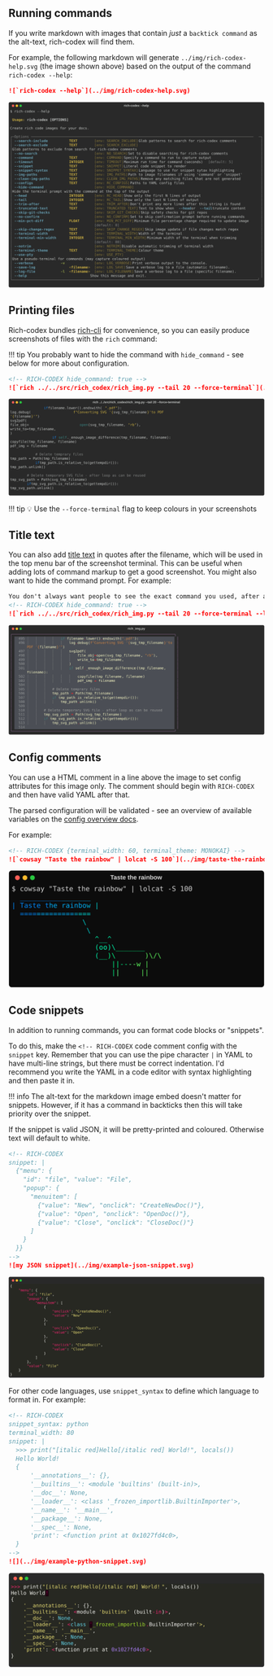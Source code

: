 ## Running commands

If you write markdown with images that contain _just_ a `backtick command` as the alt-text, rich-codex will find them.

For example, the following markdown will generate `../img/rich-codex-help.svg` (the image shown above) based on the output of the command `rich-codex --help`:

```markdown
![`rich-codex --help`](../img/rich-codex-help.svg)
```

![`rich-codex --help`](../img/rich-codex-help.svg)

## Printing files

Rich-codex bundles [rich-cli](https://github.com/Textualize/rich-cli) for convenience, so you can easily produce screenshots of files with the `rich` command:

<!-- prettier-ignore-start -->
!!! tip
    You probably want to hide the command with `hide_command` - see below for more about configuration.

```markdown
<!-- RICH-CODEX hide_command: true -->
![`rich ../../src/rich_codex/rich_img.py --tail 20 --force-terminal`](../img/rich-codex-snippet.svg)
```
<!-- RICH-CODEX hide_command: true -->
![`rich ../../src/rich_codex/rich_img.py --tail 20 --force-terminal`](../img/rich-codex-snippet.svg)


!!! tip
    💡 Use the `--force-terminal` flag to keep colours in your screenshots
<!-- prettier-ignore-end -->

## Title text

You can also add [title text](https://daringfireball.net/projects/markdown/syntax#img) in quotes after the filename, which will be used in the top menu bar of the screenshot terminal.
This can be useful when adding lots of command markup to get a good screenshot.
You might also want to hide the command prompt.
For example:

<!-- prettier-ignore-start -->
```markdown
You don't always want people to see the exact command you used, after all.
<!-- RICH-CODEX hide_command: true -->
![`rich ../../src/rich_codex/rich_img.py --tail 20 --force-terminal --line-numbers --guides --panel rounded --panel-style magenta --theme monokai`](../img/rich-codex-snippet-title.svg "rich_img.py")
```
<!-- prettier-ignore-end -->

![long rich-cli command](../img/rich-codex-snippet-title.svg "rich_img.py")

## Config comments

You can use a HTML comment in a line above the image to set config attributes for this image only.
The comment should begin with `RICH-CODEX` and then have valid YAML after that.

The parsed configuration will be validated - see an overview of available variables on the [config overview docs](../config/overview.md).

For example:

<!-- prettier-ignore-start -->

```markdown
<!-- RICH-CODEX {terminal_width: 60, terminal_theme: MONOKAI} -->
![`cowsay "Taste the rainbow" | lolcat -S 100`](../img/taste-the-rainbow.svg "Taste the rainbow")
```

<!-- RICH-CODEX {terminal_width: 60, terminal_theme: MONOKAI} -->
![`cowsay "Taste the rainbow" | lolcat -S 100`](../img/taste-the-rainbow.svg "Taste the rainbow")

<!-- prettier-ignore-end -->

## Code snippets

In addition to running commands, you can format code blocks or "snippets".

To do this, make the `<!-- RICH-CODEX` code comment config with the `snippet` key.
Remember that you can use the pipe character `|` in YAML to have multi-line strings, but there must be correct indentation. I'd recommend you write the YAML in a code editor with syntax highlighting and then paste it in.

<!-- prettier-ignore-start -->

!!! info
    The alt-text for the markdown image embed doesn't matter for snippets. However, if it has a command in backticks then this will take priority over the snippet.

If the snippet is valid JSON, it will be pretty-printed and coloured. Otherwise text will default to white.

```markdown
<!-- RICH-CODEX
snippet: |
  {"menu": {
    "id": "file", "value": "File",
    "popup": {
      "menuitem": [
        {"value": "New", "onclick": "CreateNewDoc()"},
        {"value": "Open", "onclick": "OpenDoc()"},
        {"value": "Close", "onclick": "CloseDoc()"}
      ]
    }
  }}
-->
![my JSON snippet](../img/example-json-snippet.svg)
```
![my snippet](../img/example-json-snippet.svg)

For other code languages, use `snippet_syntax` to define which language to format in. For example:

```markdown
<!-- RICH-CODEX
snippet_syntax: python
terminal_width: 80
snippet: |
  >>> print("[italic red]Hello[/italic red] World!", locals())
  Hello World!
  {
      '__annotations__': {},
      '__builtins__': <module 'builtins' (built-in)>,
      '__doc__': None,
      '__loader__': <class '_frozen_importlib.BuiltinImporter'>,
      '__name__': '__main__',
      '__package__': None,
      '__spec__': None,
      'print': <function print at 0x1027fd4c0>,
  }
-->
![](../img/example-python-snippet.svg)
```
![](../img/example-python-snippet.svg)

<!-- prettier-ignore-end -->
